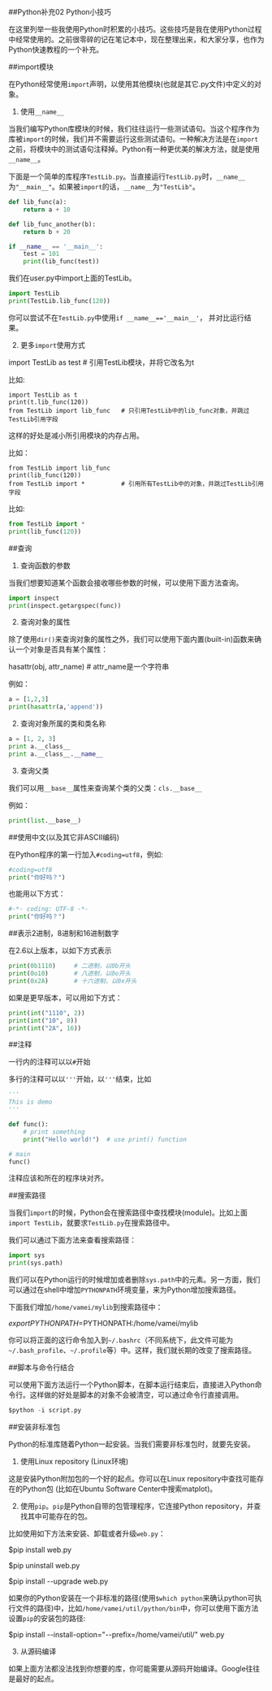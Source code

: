 ##Python补充02 Python小技巧


 

在这里列举一些我使用Python时积累的小技巧。这些技巧是我在使用Python过程中经常使用的。之前很零碎的记在笔记本中，现在整理出来，和大家分享，也作为Python快速教程的一个补充。

 

##import模块

在Python经常使用`import`声明，以使用其他模块(也就是其它.py文件)中定义的对象。

1) 使用`__name__`

当我们编写Python库模块的时候，我们往往运行一些测试语句。当这个程序作为库被`import`的时候，我们并不需要运行这些测试语句。一种解决方法是在`import`之前，将模块中的测试语句注释掉。Python有一种更优美的解决方法，就是使用`__name__`。

下面是一个简单的库程序`TestLib.py`。当直接运行`TestLib.py`时，`__name__`为`"__main__"`。如果被`import`的话，`__name__`为`"TestLib"`。

```python
def lib_func(a):
    return a + 10

def lib_func_another(b):
    return b + 20

if __name__ == '__main__':
    test = 101
    print(lib_func(test))
```
 我们在user.py中import上面的TestLib。
 
```python
import TestLib
print(TestLib.lib_func(120))
```
 你可以尝试不在`TestLib.py`中使用`if __name__=='__main__'`， 并对比运行结果。

 

2) 更多`import`使用方式

import TestLib as test         # 引用TestLib模块，并将它改名为t

比如:
```pyhton
import TestLib as t
print(t.lib_func(120))
from TestLib import lib_func   # 只引用TestLib中的lib_func对象，并跳过TestLib引用字段
```
这样的好处是减小所引用模块的内存占用。

比如：
```ython
from TestLib import lib_func
print(lib_func(120))
from TestLib import *          # 引用所有TestLib中的对象，并跳过TestLib引用字段
```
比如:
```python
from TestLib import *
print(lib_func(120))
```

##查询

1) 查询函数的参数

当我们想要知道某个函数会接收哪些参数的时候，可以使用下面方法查询。
```python
import inspect
print(inspect.getargspec(func))
``` 

2) 查询对象的属性

除了使用`dir()`来查询对象的属性之外，我们可以使用下面内置(built-in)函数来确认一个对象是否具有某个属性：

hasattr(obj, attr_name)   # attr_name是一个字符串

例如：
```python
a = [1,2,3]
print(hasattr(a,'append'))
``` 

2) 查询对象所属的类和类名称
```python
a = [1, 2, 3]
print a.__class__
print a.__class__.__name__
``` 

3) 查询父类

我们可以用`__base__`属性来查询某个类的父类：`cls.__base__`

例如：
```python
print(list.__base__)
``` 

##使用中文(以及其它非ASCII编码)

在Python程序的第一行加入`#coding=utf8`，例如:
```python
#coding=utf8
print("你好吗？")
```
也能用以下方式：
```python
#-*- coding: UTF-8 -*-
print("你好吗？")
``` 

##表示2进制，8进制和16进制数字

在2.6以上版本，以如下方式表示
```python
print(0b1110)     # 二进制，以0b开头
print(0o10)       # 八进制，以0o开头
print(0x2A)       # 十六进制，以0x开头
```
如果是更早版本，可以用如下方式：
```python
print(int("1110", 2))
print(int("10", 8))
print(int("2A", 16))
``` 

##注释

一行内的注释可以以`#`开始

多行的注释可以以`'''`开始，以`'''`结束，比如

```python
'''
This is demo
'''

def func():
    # print something
    print("Hello world!")  # use print() function

# main
func()
```
注释应该和所在的程序块对齐。

 

##搜索路径

当我们`import`的时候，Python会在搜索路径中查找模块(module)。比如上面`import TestLib`，就要求`TestLib.py`在搜索路径中。

我们可以通过下面方法来查看搜索路径：
```python
import sys
print(sys.path)
```
我们可以在Python运行的时候增加或者删除`sys.path`中的元素。另一方面，我们可以通过在shell中增加`PYTHONPATH`环境变量，来为Python增加搜索路径。

下面我们增加`/home/vamei/mylib`到搜索路径中：

$export PYTHONPATH=$PYTHONPATH:/home/vamei/mylib

你可以将正面的这行命令加入到`~/.bashrc`（不同系统下，此文件可能为`~/.bash_profile`、`~/.profile`等）中。这样，我们就长期的改变了搜索路径。

 

##脚本与命令行结合

可以使用下面方法运行一个Python脚本，在脚本运行结束后，直接进入Python命令行。这样做的好处是脚本的对象不会被清空，可以通过命令行直接调用。
```python
$python -i script.py
```
 

##安装非标准包

Python的标准库随着Python一起安装。当我们需要非标准包时，就要先安装。

1) 使用Linux repository (Linux环境)

这是安装Python附加包的一个好的起点。你可以在Linux repository中查找可能存在的Python包 (比如在Ubuntu Software Center中搜索matplot)。

2) 使用`pip`。`pip`是Python自带的包管理程序，它连接Python repository，并查找其中可能存在的包。

比如使用如下方法来安装、卸载或者升级`web.py`：

$pip install web.py

$pip uninstall web.py

$pip install --upgrade web.py

如果你的Python安装在一个非标准的路径(使用`$which python`来确认python可执行文件的路径)中，比如`/home/vamei/util/python/bin`中，你可以使用下面方法设置`pip`的安装包的路径:

$pip install --install-option="--prefix=/home/vamei/util/" web.py

3) 从源码编译

如果上面方法都没法找到你想要的库，你可能需要从源码开始编译。Google往往是最好的起点。

